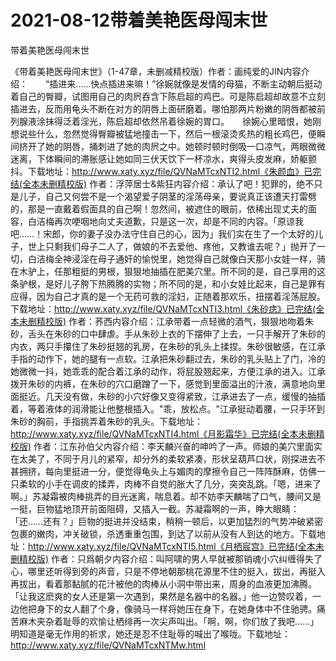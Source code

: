 # 2021-08-12带着美艳医母闯末世



带着美艳医母闯末世




《带着美艳医母闯末世》（1-47章，未删减精校版）作者：画纯爱的JIN内容介绍：　　“插进来……快点插进来嘛！”徐婉就像是发情的母猫，不断主动朝后挺动着自己的臀瓣，试图用自己的肉屄吞含下陈启超的鸡巴。可是陈启超却故意不立刻插进去，反而用龟头不断在对方的阴唇上面研磨着。哪怕那两片粉嫩的阴唇都被前列腺液涂抹得泛着淫光，陈启超却依然吊着徐婉的胃口。　　徐婉心里暗恨，她刚想说些什么，忽然觉得臀瓣被猛地撞击一下，然后一根滚烫炙热的粗长鸡巴，便瞬间挤开了她的阴唇，捅刺进了她的肉屄之中。她顿时顿时倒吸一口凉气，两眼微微迷离，下体瞬间的滞胀感让她如同三伏天饮下一杯凉水，爽得头皮发麻，娇躯颤抖。下载地址：http://www.xaty.xyz/file/QVNaMTcxNTI2.html《朱颜血》已完结(全本未删精校版) 作者：浮萍居士&紫狂内容介绍：承认了吧！犯罪的，绝不只是儿子，自己又何尝不是一个渴望爱子阴茎的淫荡母亲，要说真正该遭天打雷劈的，那是一直戴着假面具的自己啊！忽然间，被遮住的眼前，依稀出现丈夫的面容，白洁梅再次哽咽地向丈夫道歉，只是这一次，却是不同的内容。「原谅我吧……！宋郎，你的妻子没办法守住自己的心，因为」我们实在生了一个太好的儿子，世上只剩我们母子二人了，做娘的不去爱他、疼他，又教谁去呢？」抛开了一切，白洁梅全神浸淫在母子通奸的愉悦里，她觉得自己就像白天那小女娃一样，骑在木驴上，任那粗挺的男根，狠狠地抽插在肥美穴里。所不同的是，自己享用的这条驴根，是好儿子胯下热腾腾的实物；所不同的是，和小女娃比起来，自己是罪有应得，因为自己才真的是一个无药可救的淫妇，正随着那欢乐，扭摆着淫荡屁股。下载地址：http://www.xaty.xyz/file/QVNaMTcxNTI3.html《朱砂痣》已完结(全本未删精校版) 作者：荞西内容介绍：江承带着一点轻微的酒气，狠狠地吻着朱砂，舌头在朱砂的口中肆虐。手从朱砂上衣的下摆伸了上去，一只手解开了朱砂的内衣，两只手攥住了朱砂挺翘的乳房，在朱砂的乳头上揉捏。朱砂很敏感，在江承手指的动作下，她的腿有一点软。江承把朱砂翻过去，朱砂的乳头贴上了门，冷的她微微一抖，她乖乖的配合着江承的动作，将屁股翘起来，方便江承的进入。江承拨开朱砂的内裤，在朱砂的穴口磨蹭了一下，感觉到里面溢出的汁液，满意地向里面挺近。几天没有做，朱砂的小穴好像又变得紧致，江承进去了一点，缓慢的抽插着，等着液体的润滑能让他整根插入。"乖，放松点。"江承挺动着腰，一只手环到朱砂的胸前，手指挑弄着朱砂的乳头。下载地址：http://www.xaty.xyz/file/QVNaMTcxNTI4.html《月影霜华》已完结(全本未删精校版) 作者：江东孙伯父内容介绍：李天麟兴奋的呻吟了一声。师娘的美穴里面实在太美了，不同于月儿的紧窄，却分外的柔软紧凑，形状呈葫芦口状，刚探进去不甚拥挤，每向里挺进一分，便觉得龟头上与媚肉的摩擦令自己一阵阵酥麻，仿佛一只柔软的小手在调皮的揉弄，肉棒不自觉的胀大了几分，突突乱跳。「嗯，进来了啊。」苏凝霜被肉棒挑弄的目光迷离，喘息着。却不妨李天麟喘了口气，腰间又是一挺，巨物猛地顶开前面阻碍，又插入一截。苏凝霜啊的一声，睁大眼睛：「还……还有？」巨物的挺进并没结束，稍稍一顿后，以更加猛烈的气势冲破紧密包裹的嫩肉，冲关破锁，杀透重重包围，到达了以前从没有人到达的地方。下载地址：http://www.xaty.xyz/file/QVNaMTcxNTI5.html《月栖宸宫》已完结(全本未删精校版) 作者：只爲朝夕内容介绍：叫阿啸的男人早就被那销魂小穴纠缠得失了心，哪里还听得到旁的声音，只是不停地朝那桃花源里不住的挺入，拔出，再挺入再拔出，看着那黏腻的花汁被他的肉棒从小洞中带出来，周身的血液更加沸腾。「让我这麽爽的女人还是第一次遇到，果然是名器中的名器。」他一边赞叹着，一边他把身下的女人翻了个身，像骑马一样将她压在身下，在她身体中不住驰骋。痛苦麻木夹杂着耻辱的欢愉让栖绯再一次尖声叫出。「啊，啊，你们放了我吧……」明知道是毫无作用的祈求，她还是忍不住耻辱的喊出了喉咙。下载地址：http://www.xaty.xyz/file/QVNaMTcxNTMw.html


